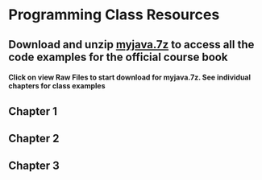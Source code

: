 # Programming Class Resources

## Download and unzip [myjava.7z](MyJava.7z) to access all the code examples for the official course book
#### Click on view Raw Files to start download for myjava.7z. See individual chapters for class examples


## Chapter 1

## Chapter 2

## Chapter 3


